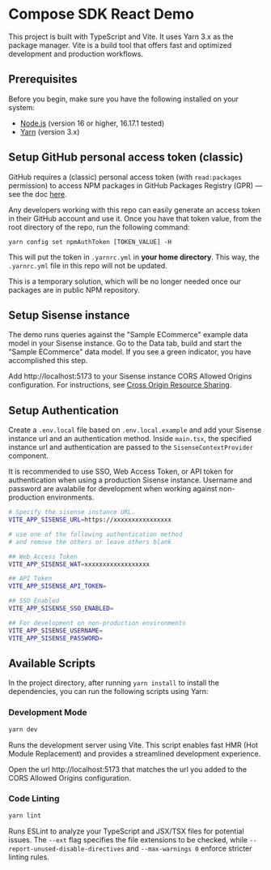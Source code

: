 # Compose SDK React Demo

This project is built with TypeScript and Vite. It uses Yarn 3.x as the package manager. Vite is a build tool that offers fast and optimized development and production workflows.

## Prerequisites

Before you begin, make sure you have the following installed on your system:

- [Node.js](https://nodejs.org) (version 16 or higher, 16.17.1 tested)
- [Yarn](https://yarnpkg.com) (version 3.x)

## Setup GitHub personal access token (classic)

GitHub requires a (classic) personal access token (with `read:packages` permission) 
to access NPM packages in GitHub Packages Registry (GPR) — see the doc [here](https://docs.github.com/en/packages/learn-github-packages/about-permissions-for-github-packages#about-scopes-and-permissions-for-package-registries).

Any developers working with this repo can easily generate an access token in their GitHub account and use it.
Once you have that token value, from the root directory of the repo, run the following command:

```
yarn config set npmAuthToken [TOKEN_VALUE] -H
```

This will put the token in `.yarnrc.yml` in __your home directory__.
This way, the `.yarnrc.yml` file in this repo will not be updated.

This is a temporary solution, which will be no longer needed once our packages are in public NPM repository.

## Setup Sisense instance

The demo runs queries against the "Sample ECommerce" example data model in your Sisense instance.
Go to the Data tab, build and start the "Sample ECommerce" data model. If you see a green indicator, you have accomplished this step.

Add http://localhost:5173 to your Sisense instance CORS Allowed Origins configuration. For instructions, see [Cross Origin Resource Sharing](https://docs.sisense.com/main/SisenseLinux/cross-origin-resource-sharing.htm?Highlight=CORS).

## Setup Authentication

Create a `.env.local` file based on `.env.local.example` and add your Sisense instance url and an authentication method. Inside `main.tsx`, the specified instance url and authentication are passed to the `SisenseContextProvider` component.

It is recommended to use SSO, Web Access Token, or API token for authentication when using a production Sisense instance. Username and password are avalabile for development when working against non-production environments.

```bash
# Specify the sisense instance URL.
VITE_APP_SISENSE_URL=https://xxxxxxxxxxxxxxxx

# use one of the following authentication method
# and remove the others or leave others blank

## Web Access Token
VITE_APP_SISENSE_WAT=xxxxxxxxxxxxxxxxxx

## API Token
VITE_APP_SISENSE_API_TOKEN=

## SSO Enabled
VITE_APP_SISENSE_SSO_ENABLED=

## For development on non-production environments
VITE_APP_SISENSE_USERNAME=
VITE_APP_SISENSE_PASSWORD=
```

## Available Scripts

In the project directory, after running `yarn install` to install the dependencies,
you can run the following scripts using Yarn:

### Development Mode

```bash
yarn dev
```

Runs the development server using Vite. This script enables fast HMR (Hot Module Replacement) and provides a streamlined development experience.

Open the url http://localhost:5173 that matches the url you added to the CORS Allowed Origins configuration.

### Code Linting

```bash
yarn lint
```

Runs ESLint to analyze your TypeScript and JSX/TSX files for potential issues. The `--ext` flag specifies the file extensions to be checked, while `--report-unused-disable-directives` and `--max-warnings 0` enforce stricter linting rules.
